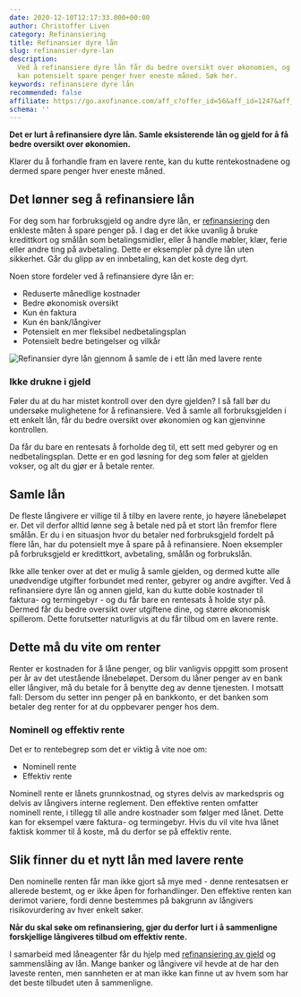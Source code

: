 ```yaml
---
date: 2020-12-10T12:17:33.000+00:00
author: Christoffer Liven
category: Refinansiering
title: Refinansier dyre lån
slug: refinansier-dyre-lan
description:
  Ved å refinansiere dyre lån får du bedre oversikt over økonomien, og
  kan potensielt spare penger hver eneste måned. Søk her.
keywords: refinansiere dyre lån
recommended: false
affiliate: https://go.axofinance.com/aff_c?offer_id=56&aff_id=1247&aff_sub=A38
schema: ''
---
```


**Det er lurt å refinansiere dyre lån. Samle eksisterende lån og gjeld for å få bedre oversikt over økonomien.**

Klarer du å forhandle fram en lavere rente, kan du kutte rentekostnadene og dermed spare penger hver eneste måned.

## Det lønner seg å refinansiere lån

For deg som har forbruksgjeld og andre dyre lån, er [refinansiering](https://www.dagbladet.no/refinansiering) den enkleste måten å spare penger på. I dag er det ikke uvanlig å bruke kredittkort og smålån som betalingsmidler, eller å handle møbler, klær, ferie eller andre ting på avbetaling. Dette er eksempler på dyre lån uten sikkerhet. Går du glipp av en innbetaling, kan det koste deg dyrt.

Noen store fordeler ved å refinansiere dyre lån er:

- Reduserte månedlige kostnader
- Bedre økonomisk oversikt
- Kun én faktura
- Kun én bank/långiver
- Potensielt en mer fleksibel nedbetalingsplan
- Potensielt bedre betingelser og vilkår

![Refinansier dyre lån gjennom å samle de i ett lån med lavere rente](/refinansiering/img/refinansier-dyre-lan.jpg 'Refinansier dyre lån')

### Ikke drukne i gjeld

Føler du at du har mistet kontroll over den dyre gjelden? I så fall bør du undersøke mulighetene for å refinansiere. Ved å samle all forbruksgjelden i ett enkelt lån, får du bedre oversikt over økonomien og kan gjenvinne kontrollen.

Da får du bare en rentesats å forholde deg til, ett sett med gebyrer og en nedbetalingsplan. Dette er en god løsning for deg som føler at gjelden vokser, og alt du gjør er å betale renter.

## Samle lån

De fleste långivere er villige til å tilby en lavere rente, jo høyere lånebeløpet er. Det vil derfor alltid lønne seg å betale ned på et stort lån fremfor flere smålån. Er du i en situasjon hvor du betaler ned forbruksgjeld fordelt på flere lån, har du potensielt mye å spare på å refinansiere. Noen eksempler på forbruksgjeld er kredittkort, avbetaling, smålån og forbrukslån.

Ikke alle tenker over at det er mulig å samle gjelden, og dermed kutte alle unødvendige utgifter forbundet med renter, gebyrer og andre avgifter. Ved å refinansiere dyre lån og annen gjeld, kan du kutte doble kostnader til faktura- og termingebyr - og du får bare en rentesats å holde styr på. Dermed får du bedre oversikt over utgiftene dine, og større økonomisk spillerom. Dette forutsetter naturligvis at du får tilbud om en lavere rente.

## Dette må du vite om renter

Renter er kostnaden for å låne penger, og blir vanligvis oppgitt som prosent per år av det utestående lånebeløpet. Dersom du låner penger av en bank eller långiver, må du betale for å benytte deg av denne tjenesten. I motsatt fall: Dersom du setter inn penger på en bankkonto, er det banken som betaler deg renter for at du oppbevarer penger hos dem.

### Nominell og effektiv rente

Det er to rentebegrep som det er viktig å vite noe om:

- Nominell rente
- Effektiv rente

Nominell rente er lånets grunnkostnad, og styres delvis av markedspris og delvis av långivers interne reglement. Den effektive renten omfatter nominell rente, i tillegg til alle andre kostnader som følger med lånet. Dette kan for eksempel være faktura- og termingebyr. Hvis du vil vite hva lånet faktisk kommer til å koste, må du derfor se på effektiv rente.

## Slik finner du et nytt lån med lavere rente

Den nominelle renten får man ikke gjort så mye med - denne rentesatsen er allerede bestemt, og er ikke åpen for forhandlinger. Den effektive renten kan derimot variere, fordi denne bestemmes på bakgrunn av långivers risikovurdering av hver enkelt søker.

**Når du skal søke om refinansiering, gjør du derfor lurt i å sammenligne forskjellige långiveres tilbud om effektiv rente.**

I samarbeid med låneagenter får du hjelp med [refinansiering av gjeld](https://www.dagbladet.no/annonse/refinansiere-gjeld/72258996) og sammenslåing av lån. Mange banker og långivere vil hevde at de har den laveste renten, men sannheten er at man ikke kan finne ut av hvem som har det beste tilbudet uten å sammenligne.
